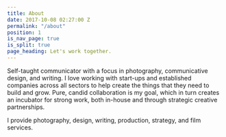 ```yaml
---
title: About
date: 2017-10-08 02:27:00 Z
permalink: "/about"
position: 1
is_nav_page: true
is_split: true
page_heading: Let's work together.
---
```


Self-taught communicator with a focus in photography, communicative design, and writing. I love working with start-ups and established companies across all sectors to help create the things that they need to build and grow. Pure, candid collaboration is my goal, which in turn creates an incubator for strong work, both in-house and through strategic creative partnerships. 

I provide photography, design, writing, production, strategy, and film services. 